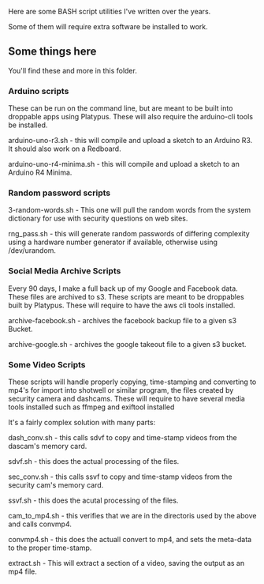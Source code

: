 
Here are some BASH script utilities I've written over the years.

Some of them will require extra software be installed to work.

## Some things here 

You'll find these and more in this folder.

### Arduino scripts
These can be run on the command line, but are meant to be built into droppable apps using Platypus.
These will also require the arduino-cli tools be installed.

arduino-uno-r3.sh - this will compile and upload a sketch to an Arduino R3. It should also work on a Redboard.

arduino-uno-r4-minima.sh - this will compile and upload a sketch to an Arduino R4 Minima.

### Random password scripts
3-random-words.sh - This one will pull the random words from the system dictionary for use with security questions on web sites.

rng_pass.sh - this will generate random passwords of differing complexity using a hardware number generator if available, otherwise using /dev/urandom.

### Social Media Archive Scripts
Every 90 days, I make a full back up of my Google and Facebook data.  These files are archived to s3. These scripts are meant to be droppables built by Platypus.
These will require to have the aws cli tools installed.

archive-facebook.sh - archives the facebook backup file to a given s3 Bucket.

archive-google.sh - archives the google takeout file to a given s3 bucket.

### Some Video Scripts
These scripts will handle properly copying, time-stamping and converting to mp4's for import into shotwell or similar program, the files created by
security camera and dashcams.
These will require to have several media tools installed such as ffmpeg and exiftool installed

It's a fairly complex solution with many parts:

dash_conv.sh - this calls sdvf to copy and time-stamp videos from the dascam's memory card.

sdvf.sh - this does the actual processing of the files.

sec_conv.sh - this calls ssvf to copy and time-stamp videos from the security cam's memory card.

ssvf.sh - this does the acutal processing of the files.

cam_to_mp4.sh - this verifies that we are in the directoris used by the above and calls convmp4.

convmp4.sh - this does the actuall convert to mp4, and sets the meta-data to the proper time-stamp.

extract.sh - This will extract a section of a video, saving the output as an mp4 file.

